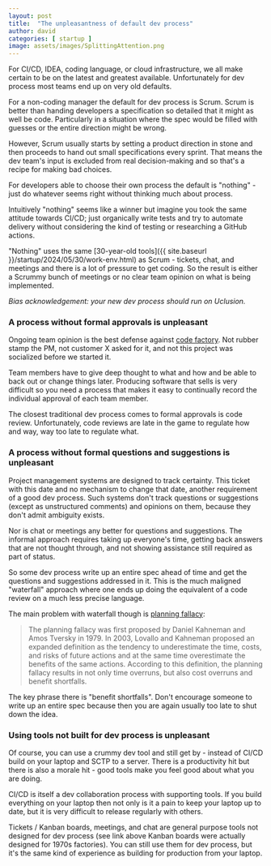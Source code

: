 ```yaml
---
layout: post
title:  "The unpleasantness of default dev process"
author: david
categories: [ startup ]
image: assets/images/SplittingAttention.png
---
```

For CI/CD, IDEA, coding language, or cloud infrastructure, we all make certain to be on the latest
and greatest available. Unfortunately for dev process most teams end up on very old defaults.

For a non-coding manager the default for dev process is Scrum. Scrum is better than handing developers
a specification so detailed that it might as well be code. Particularly in a situation where the spec would
be filled with guesses or the entire direction might be wrong.

However, Scrum usually starts by setting a product direction in stone and then proceeds to hand out small specifications 
every sprint. That means the dev team's input is excluded from real decision-making and so that's a 
recipe for making bad choices.

For developers able to choose their own process the default is "nothing" - just do whatever seems right without 
thinking much about process.

Intuitively "nothing" seems like a winner but imagine you took the same attitude towards CI/CD; just organically write 
tests and try to automate delivery without considering the kind of testing or researching a GitHub actions.

"Nothing" uses the same [30-year-old tools]({{ site.baseurl }}/startup/2024/05/30/work-env.html) as Scrum - tickets, 
chat, and meetings and there is a lot of pressure to get coding. So the result is either a Scrummy bunch of meetings or
no clear team opinion on what is being implemented.

*Bias acknowledgement: your new dev process should run on Uclusion.*

### A process without formal approvals is unpleasant ###
Ongoing team opinion is the best defense against [code factory](http://localhost:4000/startup/2021/08/16/code-factory.html).
Not rubber stamp the PM, not customer X asked for it, and not this project was socialized before
we started it.

Team members have to give deep thought to what and how and be able to back out or change things later. Producing 
software that sells is very difficult so you need a process that makes it easy to continually record the individual 
approval of each team member.

The closest traditional dev process comes to formal approvals is code review. Unfortunately, code
reviews are late in the game to regulate how and way, way too late to regulate what.

### A process without formal questions and suggestions is unpleasant ###
Project management systems are designed to track certainty. This ticket with this date and no mechanism to change that 
date, another requirement of a good dev process. Such systems don't track questions or suggestions (except as 
unstructured comments) and opinions on them, because they don't admit ambiguity exists.

Nor is chat or meetings any better for questions and suggestions. The informal approach requires
taking up everyone's time, getting back answers that are not thought through, and not showing
assistance still required as part of status.

So some dev process write up an entire spec ahead of time and get the questions and suggestions
addressed in it. This is the much maligned "waterfall" approach where one ends up doing the 
equivalent of a code review on a much less precise language.

The main problem with waterfall though is [planning fallacy](https://en.wikipedia.org/wiki/Planning_fallacy):

>The planning fallacy was first proposed by Daniel Kahneman and Amos Tversky in 1979.
In 2003, Lovallo and Kahneman proposed an expanded definition as the tendency to underestimate the time, costs, and 
risks of future actions and at the same time overestimate the benefits of the same actions. 
According to this definition, the planning fallacy results in not only time overruns, but also 
cost overruns and benefit shortfalls.

The key phrase there is "benefit shortfalls". Don't encourage someone to write up an entire spec
because then you are again usually too late to shut down the idea.

### Using tools not built for dev process is unpleasant ###
Of course, you can use a crummy dev tool and still get by - instead of CI/CD build on your laptop and SCTP to a server. 
There is a productivity hit but there is also a morale hit - good tools make you feel good about what you 
are doing.

CI/CD is itself a dev collaboration process with supporting tools. If you build everything on
your laptop then not only is it a pain to keep your laptop up to date, but it is very difficult to release regularly 
with others.

Tickets / Kanban boards, meetings, and chat are general purpose tools not designed for dev process 
(see link above Kanban boards were actually designed for 1970s factories). You can still use them for dev process,
but it's the same kind of experience as building for production from your laptop.
